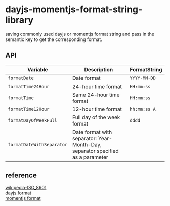 # dayjs-momentjs-format-string-library

saving commonly used dayjs or momentjs format string and pass in the semantic key to get the corresponding format.

## API

| Variable | Description | FormatString |
|---|---|---|
| `formatDate` | Date format | `YYYY-MM-DD` |
| `formatTime24Hour` | 24-hour time format | `HH:mm:ss` |
| `formatTime` | Same 24-hour time format | `HH:mm:ss` |
| `formatTime12Hour` | 12-hour time format | `hh:mm:ss A` |
| `formatDayOfWeekFull` | Full day of the week format | `dddd` |
| `formatDateWithSeparator` | Date format with separator: Year-Month-Day, separator specified as a parameter |  |

## reference
[wikipedia-ISO_8601](https://en.wikipedia.org/wiki/ISO_8601)  
[dayjs format](https://day.js.org/docs/en/display/format)  
[momentjs format](https://momentjs.com/docs/#/displaying/format/)  
